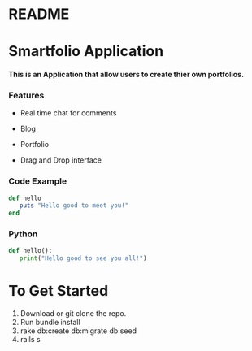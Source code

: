 # README

# Smartfolio Application

#### This is an Application that allow users to create thier own portfolios.

### Features

- Real time chat for comments

- Blog

- Portfolio

- Drag and Drop interface

### Code Example
```ruby
def hello
   puts "Hello good to meet you!"
end
```

### Python

```python
def hello():
   print("Hello good to see you all!")

```

# To Get Started

1) Download or git clone the repo. 
2) Run bundle install
3) rake db:create db:migrate db:seed 
4) rails s
